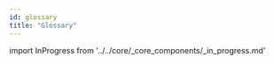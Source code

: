 ```yaml
---
id: glossary
title: "Glossary"
---
```


import InProgress from '../../core/_core_components/_in_progress.md'

<InProgress/>
